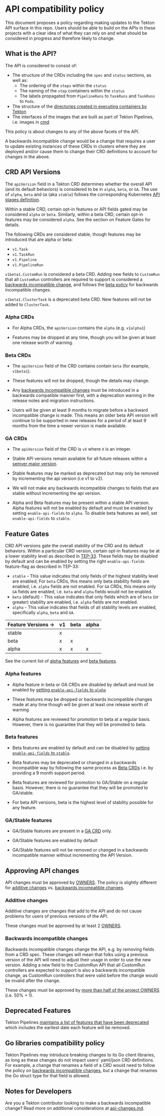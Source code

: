 # API compatibility policy

This document proposes a policy regarding making updates to the Tekton API surface in this
repo. Users should be able to build on the APIs in these projects with a clear
idea of what they can rely on and what should be considered in progress and
therefore likely to change.

## What is the API?

The API is considered to consist of:

- The structure of the CRDs including the `spec` and `status` sections, as well as:
  - The ordering of the `steps` within the `status`
  - The naming of the `step` containers within the `status`
  - The labels propagated from `PipelineRuns` to `TaskRuns` and `TaskRuns` to `Pods`.
- The structure of the [directories created in executing containers by Tekton](docs/tasks.md#reserved-directories)
- The interfaces of the images that are built as part of Tekton Pipelines,
  i.e. images in [cmd](https://github.com/tektoncd/pipeline/tree/main/cmd)

This policy is about changes to any of the above facets of the API.

A backwards incompatible change would be a change that requires a user to update
existing instances of these CRDs in clusters where they are deployed and/or cause them
to change their CRD definitions to account for changes in the above.

## CRD API Versions

The `apiVersion` field in a Tekton CRD determines whether the overall API (and its default behaviors) is considered to be in `alpha`, `beta`, or `GA`. The use of `alpha`, `beta` and `GA` (aka `stable`) follows the corresponding Kubernetes [API stages definition](https://kubernetes.io/docs/reference/using-api/#api-versioning).

Within a stable CRD, certain opt-in features or API fields gated may be considered `alpha` or `beta`. Similarly, within a beta CRD, certain opt-in features may be considered `alpha`. See the section on Feature Gates for details.

The following CRDs are considered stable, though features may be introduced that are
alpha or beta:

- `v1.Task`
- `v1.TaskRun`
- `v1.Pipeline`
- `v1.PipelineRun`

`v1beta1.CustomRun` is considered a beta CRD. Adding new fields to `CustomRun`
that all `CustomRun` controllers are required to support is considered a [backwards incompatible change](#backwards-incompatible-changes),
and follows the [beta policy](#beta-crds) for backwards incompatible changes.

`v1beta1.ClusterTask` is a deprecated beta CRD. New features will not be added to `ClusterTask`.

### Alpha CRDs

- For Alpha CRDs, the `apiVersion` contains the `alpha` (e.g. `v1alpha1`)
  
- Features may be dropped at any time, though you will be given at least one release worth of warning.

### Beta CRDs

- The `apiVersion` field of the CRD contains contain `beta` (for example, `v1beta1`).

- These features will not be dropped, though the details may change.

- Any [backwards incompatible changes](#backwards-incompatible-changes) must be introduced in a backwards compatible manner first, with a   deprecation warning in the release notes and migration instructions.

- Users will be given at least 9 months to migrate before a backward incompatible change is made. This means an older beta API version will continue to be supported in new releases for a period of at least 9 months from the time a newer version is made available.


### GA CRDs

- The `apiVersion` field of the CRD is `vX` where `X` is an integer.

- Stable API versions remain available for all future releases within a [semver major version](https://semver.org/#summary).

- Stable features may be marked as deprecated but may only be removed by incrementing the api version (i.e v1 to v2).

- We will not make any backwards incompatible changes to fields that are stable without incrementing the api version.

- Alpha and Beta features may be present within a stable API version. Alpha features will not be enabled by default and must be enabled by setting `enable-api-fields` to `alpha`. To disable beta features as well, set `enable-api-fields` to `stable`.

## Feature Gates

CRD API versions gate the overall stability of the CRD and its default behaviors. Within a particular CRD version, certain opt-in features may be at a lower stability level as described in [TEP-33](https://github.com/tektoncd/community/blob/main/teps/0033-tekton-feature-gates.md). These fields may be disabled by default and can be enabled by setting the right `enable-api-fields` feature-flag as described in TEP-33:

* `stable` - This value indicates that only fields of the highest stability level are enabled; For `beta` CRDs, this means only beta stability fields are enabled, i.e. `alpha` fields are not enabled. For `GA` CRDs, this means only `GA` fields are enabled, i.e. `beta` and `alpha` fields would not be enabled.
* `beta` (default) - This value indicates that only fields which are of `beta` (or greater) stability are enabled, i.e. `alpha` fields are not enabled. 
* `alpha` - This value indicates that fields of all stability levels are enabled, specifically `alpha`, `beta` and `GA`.


| Feature Versions -> | v1 | beta | alpha |
|---------------------|----|------|-------|
| stable              | x  |      |       |
| beta                | x  | x    |       |
| alpha               | x  | x    | x     |


See the current list of [alpha features](https://github.com/tektoncd/pipeline/blob/main/docs/install.md#alpha-features) and [beta features](https://github.com/tektoncd/pipeline/blob/main/docs/install.md#beta-features).


### Alpha features

- Alpha feature in beta or GA CRDs are disabled by default and must be enabled by [setting `enable-api-fields` to `alpha`](https://github.com/tektoncd/pipeline/blob/main/docs/install.md#alpha-features)

- These features may be dropped or backwards incompatible changes made at any time though will be given at least one release worth of warning

- Alpha features are reviewed for promotion to beta at a regular basis. However, there is no guarantee that they will be promoted to beta.

### Beta features

- Beta features are enabled by default and can be disabled by [setting `enable-api-fields` to `stable`](https://github.com/tektoncd/pipeline/blob/main/docs/install.md#beta-features).

- Beta features may be deprecated or changed in a backwards incompatible way by following the same process as [Beta CRDs](#beta-crds) 
  i.e. by providing a 9 month support period.

- Beta features are reviewed for promotion to GA/Stable on a regular basis. However, there is no guarantee that they will be promoted to GA/stable.

- For beta API versions, beta is the highest level of stability possible for any feature.
  
### GA/Stable features

- GA/Stable features are present in a [GA CRD](#ga-crds) only.

- GA/Stable features are enabled by default

- GA/Stable features will not be removed or changed in a backwards incompatible manner without incrementing the API Version.

## Approving API changes

API changes must be approved by [OWNERS](OWNERS). The policy is slightly different
for [additive changes](#additive-changes) vs.
[backwards incompatible changes](#backwards-incompatible-changes).

### Additive changes

Additive changes are changes that add to the API and do not cause problems for users
of previous versions of the API.

These changes must be approved by at least 2 [OWNERS](OWNERS).

### Backwards incompatible changes

Backwards incompatible changes change the API, e.g. by removing fields from a CRD
spec. These changes will mean that folks using a previous version of the API will need
to adjust their usage in order to use the new version.
Adding a new field to the CustomRun API that all CustomRun controllers are expected to support
is also a backwards incompatible change, as CustomRun controllers that were valid before the change
would be invalid after the change.

These changes must be approved by [more than half of the project OWNERS](OWNERS)
(i.e. 50% + 1).

## Deprecated Features

Tekton Pipelines [maintains a list of features that have been deprecated](https://github.com/tektoncd/pipeline/tree/main/docs/deprecations.md)
which includes the earliest date each feature will be removed.

## Go libraries compatibility policy

Tekton Pipelines may introduce breaking changes to its Go client libraries, as long as these changes
do not impact users' yaml/json CRD definitions. For example, a change that renames a field of a CRD
would need to follow the policy on [backwards incompatible changes](#backwards-incompatible-changes),
but a change that renames the Go struct type for that field is allowed.

## Notes for Developers

Are you a Tekton contributor looking to make a backwards incompatible change?
Read more on additional considerations at [api-changes.md](./docs/developers/api-changes.md#deprecations).
